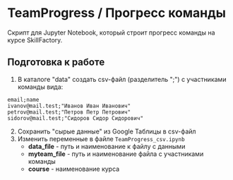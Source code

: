 # TeamProgress / Прогресс команды

Скрипт для Jupyter Notebook, который строит прогресс команды на курсе SkillFactory.

## Подготовка к работе
  
  1. В каталоге "data" создать csv-файл (разделитель ";") с участниками команды вида:
  ```
  email;name
  ivanov@mail.test;"Иванов Иван Иванович"
  petrov@mail.test;"Петров Петр Петрович"
  sidorov@mail.test;"Сидоров Сидор Сидорович"
  ```  
  2. Сохранить "сырые данные" из Google Таблицы в csv-файл
  3. Изменить переменные в файле `TeamProgress_csv.ipynb`
		* __data_file__ - путь и наименование к файлу с данными
		* __myteam_file__ - путь и наименование файла с участниками команды
		* __course__ - наименование курса

